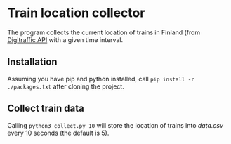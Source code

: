 # Train location collector

The program collects the current location of trains in Finland (from [Digitraffic API](https://www.digitraffic.fi/en/railway-traffic/) with a given time interval.

## Installation

Assuming you have pip and python installed, call `pip install -r ./packages.txt`
after cloning the project.

## Collect train data

Calling `python3 collect.py 10` will store the location of trains into *data.csv* every 10 seconds (the default is 5).




